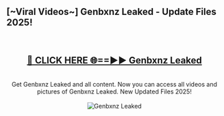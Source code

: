 <h2>[~Viral Videos~] Genbxnz Leaked - Update Files 2025!</h2>
<br>
<div align="center">
<h2><a href="https://betterlinks.top/A2PfLJ" rel="nofollow">🔴 CLICK HERE 🌐==►► Genbxnz Leaked</a></h2>
<br>
Get Genbxnz Leaked and all content. Now you can access all videos and pictures of Genbxnz Leaked. New Updated Files 2025!
<br>
<br>
<a href="https://betterlinks.top/A2PfLJ" rel="nofollow" data-target="animated-image.originalLink"><img src="https://i.ibb.co.com/WyWwxjT/player-gif2.gif" alt="Genbxnz Leaked" style="max-width: 100%; display: inline-block;" data-target="animated-image.originalImage"></a>
</div>
<br>
